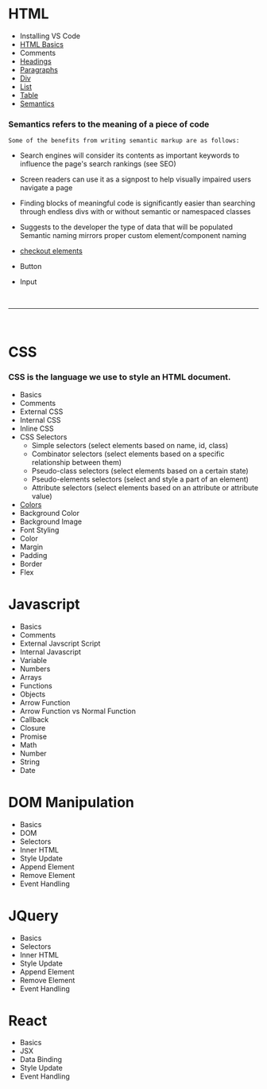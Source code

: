 # HTML

- Installing VS Code
- [HTML Basics](https://developer.mozilla.org/en-US/docs/Learn/Getting_started_with_the_web/HTML_basics)
- Comments
- [Headings]()
- [Paragraphs]()
- [Div]()
- [List]()
- [Table]()
- [Semantics](https://developer.mozilla.org/en-US/docs/Glossary/Semantics)

### Semantics refers to the meaning of a piece of code

    Some of the benefits from writing semantic markup are as follows:

  - Search engines will consider its contents as important keywords to influence the page's search rankings (see SEO)
  - Screen readers can use it as a signpost to help visually impaired users navigate a page
  - Finding blocks of meaningful code is significantly easier than searching through endless divs with or without semantic or namespaced classes
  - Suggests to the developer the type of data that will be populated
    Semantic naming mirrors proper custom element/component naming

  - [checkout elements](https://developer.mozilla.org/en-US/docs/Glossary/Semantics#semantic_elements)
- Button
- Input

<br>

---

<br>

# CSS

###  CSS is the language we use to style an HTML document.

- Basics
- Comments
- External CSS
- Internal CSS
- Inline CSS
- CSS Selectors
    - Simple selectors (select elements based on name, id, class)
    - Combinator selectors (select elements based on a specific relationship between them)
    - Pseudo-class selectors (select elements based on a certain state)
    - Pseudo-elements selectors (select and style a part of an element)
    - Attribute selectors (select elements based on an attribute or attribute value)
- [Colors](https://developer.mozilla.org/en-US/docs/Web/CSS/named-color)
- Background Color
- Background Image
- Font Styling
- Color
- Margin
- Padding
- Border
- Flex


# Javascript

- Basics
- Comments
- External Javscript Script
- Internal Javascript
- Variable
- Numbers
- Arrays
- Functions
- Objects
- Arrow Function
- Arrow Function vs Normal Function
- Callback
- Closure
- Promise
- Math
- Number
- String
- Date


# DOM Manipulation

- Basics
- DOM
- Selectors
- Inner HTML
- Style Update
- Append Element
- Remove Element
- Event Handling

# JQuery

- Basics
- Selectors
- Inner HTML
- Style Update
- Append Element
- Remove Element
- Event Handling

# React 

- Basics
- JSX
- Data Binding
- Style Update
- Event Handling